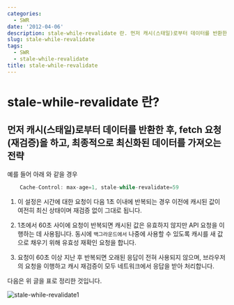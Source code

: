 ```yaml
---
categories:
  - SWR
date: '2012-04-06'
description: stale-while-revalidate 란. 먼저 캐시(스태일)로부터 데이터를 반환한 후, fetch 요청(재검증)을 하고, 최종적으로 최신화된 데이터를 가져오는 전략
slug: stale-while-revalidate
tags:
  - SWR
  - stale-while-revalidate
title: stale-while-revalidate
---
```


# stale-while-revalidate 란?

## 먼저 캐시(스태일)로부터 데이터를 반환한 후, fetch 요청(재검증)을 하고, 최종적으로 최신화된 데이터를 가져오는 전략

예를 들어 아래 와 같을 경우

```javascript
    Cache-Control: max-age=1, stale-while-revalidate=59
```

1. 이 설정은 시간에 대한 요청이 다음 1초 이내에 반복되는 경우 이전에 캐시된 값이 여전히 최신 상태이며 재검증 없이 그대로 됩니다.

2. 1초에서 60초 사이에 요청이 반복되면 캐시된 값은 유효하지 않지만 API 요청을 이행하는 데 사용됩니다. 동시에 `백그라운드에서` 나중에 사용할 수 있도록 캐시를 새 값으로 채우기 위해 유효성 재확인 요청을 합니다.

3. 요청이 60초 이상 지난 후 반복되면 오래된 응답이 전혀 사용되지 않으며, 브라우저의 요청을 이행하고 캐시 재검증이 모두 네트워크에서 응답을 받아 처리합니다.

다음은 위 글을 표로 정리한 것입니다.

![stale-while-revalidate1](/images/stale-while-revalidate1.png)
